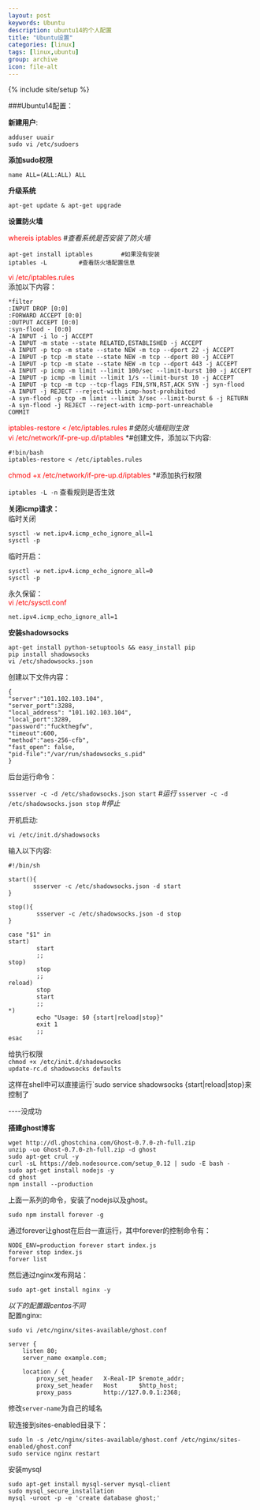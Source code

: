```yaml
---
layout: post
keywords: Ubuntu
description: ubuntu14的个人配置
title: "Ubuntu设置"
categories: [linux]
tags: [linux,ubuntu]
group: archive
icon: file-alt
---
```

{% include site/setup %}


###Ubuntu14配置： 

**新建用户**:  

    adduser uuair
    sudo vi /etc/sudoers
    
**添加sudo权限** 

    name ALL=(ALL:ALL) ALL  

**升级系统**  

    apt-get update & apt-get upgrade  
    
**设置防火墙**    

<font color="red">whereis iptables</font>  		*#查看系统是否安装了防火墙*
  
    apt-get install iptables 		#如果没有安装  
    iptables -L 		#查看防火墙配置信息  
    
<font color="red">vi /etc/iptables.rules</font>    
添加以下内容：  

```
*filter
:INPUT DROP [0:0]
:FORWARD ACCEPT [0:0]  
:OUTPUT ACCEPT [0:0]
:syn-flood - [0:0]
-A INPUT -i lo -j ACCEPT
-A INPUT -m state --state RELATED,ESTABLISHED -j ACCEPT
-A INPUT -p tcp -m state --state NEW -m tcp --dport 22 -j ACCEPT
-A INPUT -p tcp -m state --state NEW -m tcp --dport 80 -j ACCEPT
-A INPUT -p tcp -m state --state NEW -m tcp --dport 443 -j ACCEPT
-A INPUT -p icmp -m limit --limit 100/sec --limit-burst 100 -j ACCEPT
-A INPUT -p icmp -m limit --limit 1/s --limit-burst 10 -j ACCEPT
-A INPUT -p tcp -m tcp --tcp-flags FIN,SYN,RST,ACK SYN -j syn-flood
-A INPUT -j REJECT --reject-with icmp-host-prohibited
-A syn-flood -p tcp -m limit --limit 3/sec --limit-burst 6 -j RETURN
-A syn-flood -j REJECT --reject-with icmp-port-unreachable
COMMIT
```

<font color="red">iptables-restore < /etc/iptables.rules</font>   *#使防火墙规则生效*  
<font color="red">vi /etc/network/if-pre-up.d/iptables</font>    *#创建文件，添加以下内容:  

```
#!bin/bash  
iptables-restore < /etc/iptables.rules  
```  
<font color="red">chmod +x /etc/network/if-pre-up.d/iptables</font> *#添加执行权限  

`iptables -L -n`  查看规则是否生效  

**关闭icmp请求：**   
临时关闭  

    sysctl -w net.ipv4.icmp_echo_ignore_all=1
    sysctl -p  
    
临时开启：  
    
    sysctl -w net.ipv4.icmp_echo_ignore_all=0
    sysctl -p  
    
永久保留：  
<font color="red">vi /etc/sysctl.conf</font>  

    net.ipv4.icmp_echo_ignore_all=1  
    
**安装shadowsocks**  

    apt-get install python-setuptools && easy_install pip
    pip install shadowsocks  
    vi /etc/shadowsocks.json
    
创建以下文件内容：  

```
{ 
"server":"101.102.103.104",   
"server_port":3288,   
"local_address": "101.102.103.104",   
"local_port":3289,   
"password":"fuckthegfw",   
"timeout":600,   
"method":"aes-256-cfb",   
"fast_open": false,   
"pid-file":"/var/run/shadowsocks_s.pid"   
}
```    

后台运行命令：  

`ssserver -c -d /etc/shadowsocks.json start`   *#运行* 
`ssserver -c -d /etc/shadowsocks.json stop`    *#停止*  

开机启动:  

`vi /etc/init.d/shadowsocks`  

输入以下内容:   
   

```  
#!/bin/sh

start(){
       ssserver -c /etc/shadowsocks.json -d start
}

stop(){
        ssserver -c /etc/shadowsocks.json -d stop
}

case "$1" in  
start)  
        start   
        ;;  
stop)  
        stop  
        ;;  
reload)  
        stop  
        start  
        ;;  
*)  
        echo "Usage: $0 {start|reload|stop}"  
        exit 1  
        ;;  
esac    
```

给执行权限  
`chmod +x /etc/init.d/shadowsocks`  
`update-rc.d shadowsocks defaults`  

这样在shell中可以直接运行`sudo service shadowsocks {start|reload|stop}来控制了  

----没成功  

**搭建ghost博客**  

    wget http://dl.ghostchina.com/Ghost-0.7.0-zh-full.zip    
    unzip -uo Ghost-0.7.0-zh-full.zip -d ghost
    sudo apt-get crul -y  
    curl -sL https://deb.nodesource.com/setup_0.12 | sudo -E bash -   
    sudo apt-get install nodejs -y  
    cd ghost  
    npm install --production  
    
上面一系列的命令，安装了nodejs以及ghost。  

    sudo npm install forever -g  

通过forever让ghost在后台一直运行，其中forever的控制命令有：  

    NODE_ENV=production forever start index.js  
    forever stop index.js  
    forver list  
    
然后通过nginx发布网站：  

    sudo apt-get install nginx -y  

*以下的配置跟centos不同*  
配置nginx:  

    sudo vi /etc/nginx/sites-available/ghost.conf  
    
```
server {
    listen 80;
    server_name example.com;

    location / {
        proxy_set_header   X-Real-IP $remote_addr;
        proxy_set_header   Host      $http_host;
        proxy_pass         http://127.0.0.1:2368;
```  

修改`server-name`为自己的域名  

软连接到sites-enabled目录下：  

    sudo ln -s /etc/nginx/sites-available/ghost.conf /etc/nginx/sites-enabled/ghost.conf  
    sudo service nginx restart  
    
安装mysql  

    sudo apt-get install mysql-server mysql-client  
    sudo mysql_secure_installation  
    mysql -uroot -p -e 'create database ghost;'   
    
    



    

    
    



